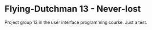 # Flying-Dutchman 13 - Never-lost
Project group 13 in the user interface programming course.
Just a test. 
